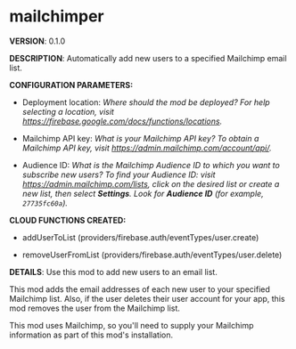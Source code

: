 # mailchimper

**VERSION**: 0.1.0

**DESCRIPTION**: Automatically add new users to a specified Mailchimp email list.



**CONFIGURATION PARAMETERS:**

* Deployment location: *Where should the mod be deployed? For help selecting a location, visit https://firebase.google.com/docs/functions/locations.*

* Mailchimp API key: *What is your Mailchimp API key? To obtain a Mailchimp API key, visit https://admin.mailchimp.com/account/api/.*

* Audience ID: *What is the Mailchimp Audience ID to which you want to subscribe new users? To find your Audience ID: visit https://admin.mailchimp.com/lists, click on the desired list or create a new list, then select **Settings**. Look for **Audience ID** (for example, `27735fc60a`).*



**CLOUD FUNCTIONS CREATED:**

* addUserToList (providers/firebase.auth/eventTypes/user.create)

* removeUserFromList (providers/firebase.auth/eventTypes/user.delete)



**DETAILS**: Use this mod to add new users to an email list.

This mod adds the email addresses of each new user to your specified Mailchimp list. Also, if the user deletes their user account for your app, this mod removes the user from the Mailchimp list.

This mod uses Mailchimp, so you'll need to supply your Mailchimp information as part of this mod's installation.
